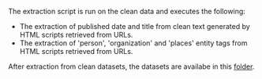 The extraction script is run on the clean data and executes the following:

- The extraction of published date and title from clean text generated by HTML scripts retrieved from URLs.
- The extraction of 'person', 'organization' and 'places' entity tags from HTML scripts retrieved from URLs.

After extraction from clean datasets, the datasets are availabe in this [folder](https://github.com/GMU-Capstone-690/Data-Tagging-via-Content-and-Standards/tree/main/Data%20Extraction/Datasets_after_extraction).
